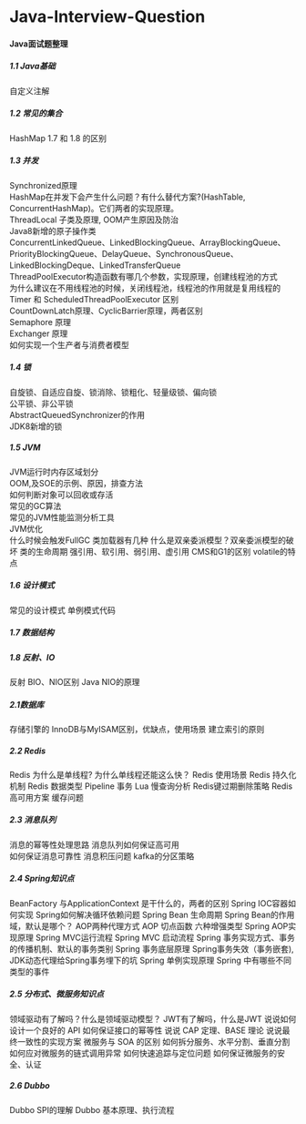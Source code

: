 # Java-Interview-Question
#### Java面试题整理

##### 1.1 Java基础

自定义注解

##### 1.2 常见的集合

HashMap 1.7 和 1.8 的区别  
##### 1.3 并发
Synchronized原理  
HashMap在并发下会产生什么问题？有什么替代方案?(HashTable, ConcurrentHashMap)。它们两者的实现原理。  
ThreadLocal 子类及原理, OOM产生原因及防治  
Java8新增的原子操作类  
ConcurrentLinkedQueue、LinkedBlockingQueue、ArrayBlockingQueue、PriorityBlockingQueue、DelayQueue、SynchronousQueue、  LinkedBlockingDeque、LinkedTransferQueue  
ThreadPoolExecutor构造函数有哪几个参数，实现原理，创建线程池的方式  
为什么建议在不用线程池的时候，关闭线程池，线程池的作用就是复用线程的  
Timer 和 ScheduledThreadPoolExecutor 区别  
CountDownLatch原理、CyclicBarrier原理，两者区别  
Semaphore 原理  
Exchanger 原理  
如何实现一个生产者与消费者模型  

##### 1.4 锁
自旋锁、自适应自旋、锁消除、锁粗化、轻量级锁、偏向锁  
公平锁、非公平锁  
AbstractQueuedSynchronizer的作用  
JDK8新增的锁  

##### 1.5 JVM
JVM运行时内存区域划分  
OOM,及SOE的示例、原因，排查方法  
如何判断对象可以回收或存活  
常见的GC算法  
常见的JVM性能监测分析工具  
JVM优化  
什么时候会触发FullGC
类加载器有几种
什么是双亲委派模型？双亲委派模型的破坏
类的生命周期
强引用、软引用、弱引用、虚引用
CMS和G1的区别
volatile的特点
##### 1.6 设计模式
常见的设计模式
单例模式代码
##### 1.7 数据结构
##### 1.8 反射、IO
反射
BIO、NIO区别
Java NIO的原理
##### 2.1数据库
存储引擎的 InnoDB与MyISAM区别，优缺点，使用场景
建立索引的原则
##### 2.2 Redis
Redis 为什么是单线程? 为什么单线程还能这么快？
Redis 使用场景
Redis 持久化机制
Redis 数据类型
Pipeline
事务
Lua
慢查询分析
Redis键过期删除策略
Redis高可用方案
缓存问题
##### 2.3 消息队列
消息的幂等性处理思路
消息队列如何保证高可用    
如何保证消息可靠性
消息积压问题
kafka的分区策略
##### 2.4 Spring知识点
BeanFactory 与ApplicationContext 是干什么的，两者的区别
Spring IOC容器如何实现
Spring如何解决循环依赖问题
Spring Bean 生命周期
Spring Bean的作用域，默认是哪个？
AOP两种代理方式
AOP 切点函数
六种增强类型
Spring AOP实现原理
Spring MVC运行流程
Spring MVC 启动流程
Spring 事务实现方式、事务的传播机制、默认的事务类别
Spring 事务底层原理
Spring事务失效（事务嵌套), JDK动态代理给Spring事务埋下的坑
Spring 单例实现原理
Spring 中有哪些不同类型的事件
##### 2.5 分布式、微服务知识点
领域驱动有了解吗？什么是领域驱动模型？
JWT有了解吗，什么是JWT
说说如何设计一个良好的 API
如何保证接口的幂等性
说说 CAP 定理、BASE 理论
说说最终一致性的实现方案
微服务与 SOA 的区别
如何拆分服务、水平分割、垂直分割
如何应对微服务的链式调用异常
如何快速追踪与定位问题
如何保证微服务的安全、认证

##### 2.6 Dubbo
Dubbo SPI的理解
Dubbo 基本原理、执行流程